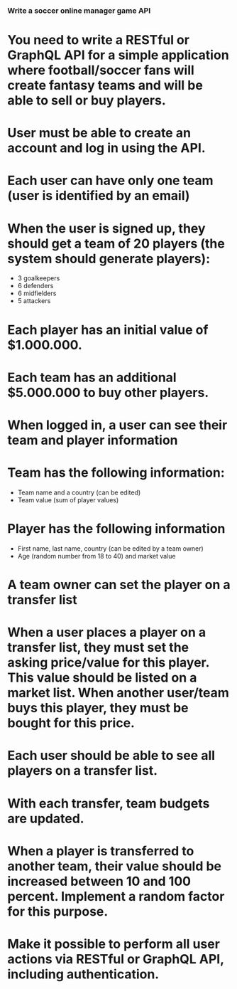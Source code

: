 ### Write a soccer online manager game API

# You need to write a RESTful or GraphQL API for a simple application where football/soccer fans will create fantasy teams and will be able to sell or buy players.
# User must be able to create an account and log in using the API.
# Each user can have only one team (user is identified by an email)
# When the user is signed up, they should get a team of 20 players (the system should generate players):
 - 3 goalkeepers
 - 6 defenders
 - 6 midfielders
 - 5 attackers
# Each player has an initial value of $1.000.000.
# Each team has an additional $5.000.000 to buy other players.
# When logged in, a user can see their team and player information
# Team has the following information:
   - Team name and a country (can be edited)
   - Team value (sum of player values)
# Player has the following information
  - First name, last name, country (can be edited by a team owner)
  - Age (random number from 18 to 40) and market value
# A team owner can set the player on a transfer list
# When a user places a player on a transfer list, they must set the asking price/value for this player. This value should be listed on a market list. When another user/team buys this player, they must be bought for this price.
# Each user should be able to see all players on a transfer list.
# With each transfer, team budgets are updated.
# When a player is transferred to another team, their value should be increased between 10 and 100 percent. Implement a random factor for this purpose.
# Make it possible to perform all user actions via RESTful or GraphQL API, including authentication.
